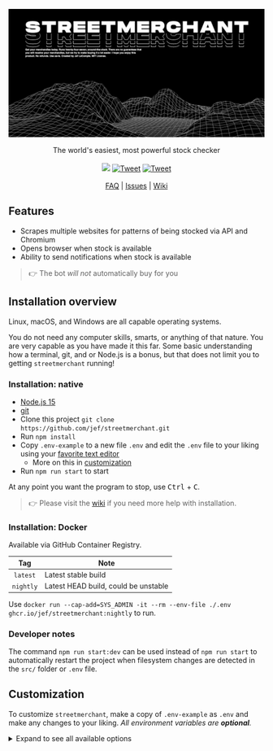 <p align="center"><a href="https://github.com/jef/streetmerchant#readme"><img src="https://raw.githubusercontent.com/jef/streetmerchant/main/media/streetmerchant.png" alt="streetmerchant" /></a></p>
<p align="center">The world's easiest, most powerful stock checker
<br/><br/>
<a href="https://github.com/jef/streetmerchant/actions?query=workflow%3Aci"><img src="https://github.com/jef/streetmerchant/workflows/ci/badge.svg" /></a>
<a href="https://discord.gg/gbVY4vB9JF"><img src="https://img.shields.io/discord/773913070665859073.svg?label=chat&logo=discord&logoColor=ffffff&color=7389D8" alt="Tweet" /></a>
<a href="https://twitter.com/intent/tweet?text=Beat%20the%20masses%20with%20streetmerchant&url=https://github.com/jef/streetmerchant&hashtags=typescript,opensource,bot,shopping"><img src="https://img.shields.io/badge/twitter-share-green?logo=twitter&style=social" alt="Tweet" /></a>
<br/><br/>
<a href="https://github.com/jef/streetmerchant#faq">FAQ</a> |
<a href="https://github.com/jef/streetmerchant/issues">Issues</a> |
<a href="https://github.com/jef/streetmerchant/wiki">Wiki</a>
</p>

## Features

- Scrapes multiple websites for patterns of being stocked via API and Chromium
- Opens browser when stock is available
- Ability to send notifications when stock is available

> :point_right: The bot _will not_ automatically buy for you

## Installation overview

Linux, macOS, and Windows are all capable operating systems.

You do not need any computer skills, smarts, or anything of that nature. You are very capable as you have made it this
far. Some basic understanding how a terminal, git, and or Node.js is a bonus, but that does not limit you to
getting `streetmerchant` running!

### Installation: native

- [Node.js 15](https://nodejs.org/en/)
- [git](https://git-scm.com/)
- Clone this project `git clone https://github.com/jef/streetmerchant.git`
- Run `npm install`
- Copy `.env-example` to a new file `.env` and edit the `.env` file to your liking using
  your [favorite text editor](https://code.visualstudio.com/)
  - More on this in [customization](#Customization)
- Run `npm run start` to start

At any point you want the program to stop, use <kbd>Ctrl</kbd> + <kbd>C</kbd>.

> :point_right: Please visit the [wiki](https://github.com/jef/streetmerchant/wiki) if you need more help with installation.

### Installation: Docker

Available via GitHub Container Registry.

| Tag | Note |
|:---:|---|
| `latest` | Latest stable build |
| `nightly` | Latest HEAD build, could be unstable |

Use `docker run --cap-add=SYS_ADMIN -it --rm --env-file ./.env ghcr.io/jef/streetmerchant:nightly` to run.

### Developer notes

The command `npm run start:dev` can be used instead of `npm run start` to automatically restart the project when
filesystem changes are detected in the `src/` folder or `.env` file.

## Customization

To customize `streetmerchant`, make a copy of `.env-example` as `.env` and make any changes to your liking. _All
environment variables are **optional**._

<details>
<summary>Expand to see all available options</summary>

### Application

| Environment variable | Description | Notes |
|:---:|---|---|
| `BROWSER_TRUSTED` | Skip Chromium Sandbox | Useful for containerized environments, default: `false` |
| `HEADLESS` | Puppeteer to run headless or not | Debugging related, default: `true` |
| `INCOGNITO` | Puppeteer to run incognito or not | Debugging related, default: `false` |
| `IN_STOCK_WAIT_TIME` | Time to wait between requests to the same link if it has that card in stock | In seconds, default: `0` |
| `LOG_LEVEL` | [Logging levels](https://github.com/winstonjs/winston#logging-levels) | Debugging related, default: `info` |
| `LOW_BANDWIDTH` | Blocks images/fonts to reduce traffic | Disables ad blocker, default: `false` |
| `OPEN_BROWSER` | Toggle for whether or not the browser should open when item is found | Default: `true` |
| `PAGE_BACKOFF_MIN` | Minimum backoff time between retrying requests for the same store when a forbidden response is received | Default: `10000` |
| `PAGE_BACKOFF_MAX` | Maximum backoff time between retrying requests for the same store when a forbidden response is received | Default: `3600000` |
| `PAGE_SLEEP_MIN` | Minimum sleep time between queries of the same product page | In milliseconds, default: `5000` |
| `PAGE_SLEEP_MAX` | Maximum sleep time between queries of the same product page | In milliseconds, default: `10000` |
| `PAGE_TIMEOUT` | Navigation Timeout in milliseconds | `0` for infinite, default: `30000` |
| `PROXY_ADDRESS` | IP Address or fqdn of proxy server |
| `PROXY_PORT` | TCP Port number on which the proxy is listening for connections | Default: `80` |
| `SCREENSHOT` | Capture screenshot of page if a card is found | Default: `true` |
| `USER_AGENT` | Custom User-Agents headers for HTTP requests | Newline separated, e.g.: `USER_AGENT_STRING1 \n USER_AGENT_STRING2` | | Default: `Mozilla/5.0 (X11; Linux x86_64) AppleWebKit/537.36 (KHTML, like Gecko) Chrome/78.0.3904.108 Safari/537.36` |
| `WEB_PORT` | Starts a webserver to be able to control the bot while it is running; optional | Default: disabled |

> :point_right: You can find your computer's user agent by [searching google for "my user agent"](http://google.com/search?q=my+user+agent)

> :point_right: Data usage is [known to be high](https://github.com/jef/streetmerchant/issues?q=is%3Aissue+sort%3Aupdated-desc+bandwidth). This is expected as the program scrapes many websites in parallel 24/7. To help reduce this, use `LOW_BANDWIDTH="true"`. We are looking into other solutions as well, but is low priority.

### Filters

| Environment variable | Description | Notes |
|:---:|---|---|
| `COUNTRY` | [Supported country](#supported-countries) you want to be scraped | Currently only used by Nvidia, default: `usa` |
| `MAX_PRICE_SERIES_3070` | Maximum price allowed for a match, applies 3070 series cards (does not apply to these sites: Nvidia, Asus, EVGA) | Default: leave empty for no limit, otherwise enter a price (enter whole dollar amounts only, avoid use of: dollar symbols, commas, and periods.) e.g.: `1234` - Cards above `1234` will be skipped. |
| `MAX_PRICE_SERIES_3080` | Maximum price allowed for a match, applies 3080 series cards (does not apply to these sites: Nvidia, Asus, EVGA) | Default: leave empty for no limit, otherwise enter a price (enter whole dollar amounts only, avoid use of: dollar symbols, commas, and periods.) e.g.: `1234` - Cards above `1234` will be skipped. |
| `MAX_PRICE_SERIES_3090` | Maximum price allowed for a match, applies 3090 series cards (does not apply to these sites: Nvidia, Asus, EVGA) | Default: leave empty for no limit, otherwise enter a price (enter whole dollar amounts only, avoid use of: dollar symbols, commas, and periods.) e.g.: `1234` - Cards above `1234` will be skipped. |
| `MICROCENTER_LOCATION` | Specific MicroCenter location(s) to search | Comma separated, e.g.: `marietta,duluth`, default: `web` |
| `NVIDIA_ADD_TO_CART_ATTEMPTS` | The maximum number of times the `nvidia-api` add to cart feature will be attempted before failing | Default: `10` |
| `NVIDIA_SESSION_TTL` | The time in milliseconds to keep the cart active while using `nvidia-api` | Default: `60000` |
| `SHOW_ONLY_BRANDS` | Filter to show specified brands | Comma separated, e.g.: `evga,zotac` |
| `SHOW_ONLY_MODELS` | Filter to show specified models | Both supported formats are comma separated <br/><br/>1. Standard  E.g.: `founders edition,rog strix` <br/><br/> 2. Advanced E.g: `MODEL:SERIES`, E.g: `founders edition:3090,rog strix` |
| `SHOW_ONLY_SERIES` | Filter to show specified series | Comma separated, e.g.: `3080` |
| `STORES` | [Supported stores](#supported-stores) you want to be scraped | Both supported formats are comma separated <br/><br/>1. Standard  E.g.: `"nvidia"` <br/><br/> 2. Advanced E.g: `STORE:PAGE_SLEEP_MIN:PAGE_SLEEP_MAX`, E.g: `nvidia:10000:30000` <br/><br/>Default: `nvidia` |

<details>
<summary>Supported stores</summary>

> :point_right: Used with the `STORES` variable.

| Stores | Environment variable |
|:---:|:---:|
| Adorama | `adorama`|
| Alternate (DE) | `alternate`|
| Alternate (NL) | `alternate-nl`|
| Amazon | `amazon`|
| Amazon (CA) | `amazon-ca`|
| Amazon (DE) | `amazon-de`|
| Amazon (ES) | `amazon-es`|
| Amazon (NL) | `amazon-nl`|
| Amazon (UK) | `amazon-uk`|
| Aria PC (UK) | `aria`|
| ASUS | `asus` |
| ASUS (DE) | `asus-de` |
| Azerty (NL) | `azerty`|
| B&H | `bandh`|
| Best Buy | `bestbuy`|
| Best Buy (CA) | `bestbuy-ca`|
| Box (UK) | `box`|
| Caseking (DE) | `caseking`|
| CCL (UK) | `ccl`|
| Computeruniverse (DE) | `computeruniverse` |
| Coolblue (NL) | `coolblue`|
| Coolmod (ES) | `coolmod`|
| Currys (UK) | `currys`|
| Cyberport (DE) | `cyberport` |
| eBuyer (UK) | `ebuyer`|
| EVGA | `evga`|
| EVGA (EU) | `evga-eu`|
| Gamestop | `gamestop`|
| Mediamarkt (DE) | `mediamarkt`|
| Micro Center | `microcenter`|
| Mindfactory (DE) | `mindfactory` |
| Newegg | `newegg`|
| Newegg (CA) | `newegg-ca`|
| Notebooksbilliger (DE) |`notebooksbilliger`|
| Novatech (UK) | `novatech`|
| Nvidia | `nvidia`|
| Nvidia (API) | `nvidia-api`|
| Office Depot | `officedepot`|
| Overclockers (UK) | `overclockers`|
| PCComponentes (ES) | `pccomponentes`|
| PNY | `pny`|
| Proshop (DE) | `proshop-de`|
| Proshop (DK) | `proshop-dk`|
| Saturn (DE) | `saturn`|
| Scan (UK) | `scan`|
| Very (UK) | `very`|
| Zotac | `zotac`|

<details>
<summary>Micro Center stores</summary>

> :point_right: Used with the `MICROCENTER_LOCATION` variable.

> :point_right: Before using `web`, please review [this issue comment](https://github.com/jef/streetmerchant/issues/442#issuecomment-703297393).

| Store name |
|:---:|
| `brooklyn` |
| `brentwood` |
| `cambridge` |
| `chicago` |
| `columbus` |
| `dallas` |
| `denver` |
| `duluth` |
| `fairfax` |
| `flushing` |
| `houston` |
| `madison-heights` |
| `marietta` |
| `mayfield-heights` |
| `north-jersey` |
| `overland-park` |
| `parkville` |
| `rockville` |
| `sharonville` |
| `st-davids` |
| `st-louis-park` |
| `tustin` |
| `westbury` |
| `westmont` |
| `yonkers` |

</details>

</details>

<details>
<summary>Supported brands and models</summary>

> :point_right: Used with the `SHOW_ONLY_BRANDS` and `SHOW_ONLY_MODELS` variables.

| Brand | Model |
|:---:|---|
| `asus` | `dual`, `dual oc`, `rog strix`, `rog strix oc`, `tuf`, `tuf oc` |
| `evga` | `ftw3`, `ftw3 ultra`, `xc3`, `xc3 black`, `xc3 ultra` |
| `gainward` | `phantom gs`, `phoenix`, `phoenix gs`, `phoenix gs oc` |
| `gigabyte` | `aorus master`, `aorus xtreme`, `eagle`, `eagle oc`, `gaming`, `gaming oc`, `turbo`, `vision`, `vision oc` |
| `inno3d` | `gaming x3`, `ichill x3`, `ichill x4`, `twin x2 oc` |
| `kfa2` | `sg oc` |
| `msi` | `gaming x trio`, `ventus 2x oc`, `ventus 3x`, `ventus 3x oc` |
| `nvidia` | `founders edition` |
| `palit` | `gamerock oc`, `gaming pro`, `gaming pro oc` |
| `pny` | `dual fan`, `xlr8`, `xlr8 rgb` |
| `zotac` | `amp holo`, `amp extreme holo`, `trinity`, `trinity oc`, `twin edge`, `twin edge oc` |

</details>

<details>
<summary>Supported countries (used with nvidia and nvidia-api)</summary>

> :point_right: Used with the `COUNTRY` variable.

| Country | 3080 FE | 3090 FE | Test Card | Notes |
|:---:|:---:|:---:|:---:|:---:|
| austria | `✔` | `✔` | `✔` | |
| belgium | `✔` | `✔` | `✔` | |
| canada | `✔` | `✔` | `✔` | |
| czechia | `✔` | `✔` | `✔` | |
| denmark | `✔` | | `✔` | Missing RTX 3090 |
| finland | `✔` | | `✔` | Missing RTX 3090 |
| france | `✔` | `✔` | `✔` | |
| germany | `✔` | `✔` | `✔` | |
| great_britain | `✔` | `✔` | `✔` | |
| ireland | `✔` | `✔` | `✔` | |
| italy | `✔` | `✔` | `✔` | |
| luxembourg | `✔` | `✔` | `✔` | |
| netherlands | `✔` | `✔` | `✔` | |
| norway | `✔` | `✔` | `✔` | |
| poland | `✔` | `✔` | `✔` | |
| portugal | `✔` | | | RTX 3080 only |
| spain | `✔` | `✔` | `✔` | |
| sweden | `✔` | `✔` | `✔` | |
| usa | `✔` | `✔` | `✔` | |

</details>

### Notifications

> :point_right: You can test your notification configuration by running `npm run test:notification`.

<details>
<summary>Desktop</summary>

| Environment variable | Description | Notes |
|:---:|---|---|
| `DESKTOP_NOTIFICATIONS` | Display desktop notifications using [node-notifier](https://www.npmjs.com/package/node-notifier) | Default: `false` |
| `PLAY_SOUND` | Play this sound notification if a card is found | Relative path accepted, valid formats: wav, mp3, flac, E.g.: `path/to/notification.wav`, [free sounds available](https://notificationsounds.com/) |

</details>

<details>
<summary>Discord</summary>

| Environment variable | Description | Notes |
|:---:|---|---|
| `DISCORD_NOTIFY_GROUP` | Discord group you would like to notify | Can be comma separated, use role ID, E.g.: `<@&2834729847239842>` |
| `DISCORD_WEB_HOOK` | Discord Web Hook URL | Can be comma separated, use whole webhook URL |

</details>

<details>
<summary>Email and SMS</summary>

| Environment variable | Description | Notes |
|:---:|---|---|
| `EMAIL_PASSWORD` | Gmail password | See below if you have MFA |
| `EMAIL_TO` | Destination Email | Defaults to username if not set. Can be comma separated |
| `EMAIL_USERNAME` | Gmail address | E.g.: `jensen.robbed.us@gmail.com` |
| `PHONE_CARRIER` | [Supported carriers](#supported-carriers) for SMS | Email configuration required |
| `PHONE_NUMBER` | 10 digit phone number | E.g.: `1234567890`, email configuration required |
| `SMTP_ADDRESS` | IP Address or fqdn of smtp server |
| `SMTP_PORT` | TCP Port number on which the smtp server is listening for connections | Default: `25` |

> :point_right: If you have multi-factor authentication (MFA), you will need to create an [app password](https://myaccount.google.com/apppasswords) and use this instead of your Gmail password.

#### Supported carriers

| Carrier | Environment variable | Notes |
|:---:|:---:|:---:|
| AT&T | `att` | |
| AT&T Prepaid | `attgo` | |
| Bell | `bell` | |
| Fido | `fido` | |
| Google | `google`| |
| Koodo | `koodo` | |
| Mint | `mint`| |
| Rogers | `rogers` | |
| Sprint | `sprint`| |
| Telus | `telus`| |
| T-Mobile | `tmobile`| |
| Verizon | `verizon`| Works with Visible |
| Virgin | `virgin`| |
| Virgin (CA) | `virgin-ca`| |

</details>

<details>
<summary>MQTT</summary>

| Environment variable | Description | Notes |
|:---:|---|---|
| `MQTT_BROKER_ADDRESS` | IP address or URL of MQTT Broker | e.g 192.168.1.xxx or broker.hivemq.com |
| `MQTT_BROKER_PORT` | Network port of MQTT Broker | Default: 1883 |
| `MQTT_CLIENT_ID` | Unique ClientID (only if required by MQTT Broker), typically not required when only publishing alerts | eg. client-123456 |
| `MQTT_PASSWORD` | MQTT password - only use with MQTT brokers on private networks, if required. Will not be sent over public networks for safety. | e.g mysecret |
| `MQTT_QOS` | QoS level for published alerts to broker (https://www.npmjs.com/package/mqtt#about-qos) | Default: 0, Can be 0, 1, or 2 |
| `MQTT_TOPIC` | Topic to publish alerts to. Can include %store%, %series%, %brand%, %model% for dynamic topics | Default: streetmerchant/alert e.g nv-alert/%store%/%series%/%brand%/%model%/alert |
| `MQTT_USERNAME` | MQTT username - (only if required by MQTT Broker) | e.g myusername |

</details>

<details>
<summary>PagerDuty</summary>

| Environment variable | Description | Notes |
|:---:|---|---|
| `PAGERDUTY_INTEGRATION_KEY` | PagerDuty Events API v2 Integration Key. Obtain one in PagerDuty - <Service you want to use> - Integrations | |
| `PAGERDUTY_SEVERITY` | Severity of PagerDuty events | Default: `info` |

</details>
<details>
<summary>Philips Hue</summary>

| Environment variable | Description | Notes |
|:---:|---|---|
| `PHILIPS_HUE_API_KEY` | Hue Bridge API Key | **Required**, generate key using instructions [here](https://developers.meethue.com/develop/get-started-2/). This will be used for both LAN and cloud access over the official Remote Hue API. |
| `PHILIPS_HUE_LAN_BRIDGE_IP` | LAN IP Address of your Hue Bridge | LAN only, e.g. `192.168.x.x`|
| `PHILIPS_HUE_LIGHT_IDS` | Light IDs | Optional (all if not supplied). Comma seperated, e.g.: `1`, `2` |See Hue App → About for IDs |
| `PHILIPS_HUE_LIGHT_COLOR` | Color in RGB Format | Optional (NVIDIA green if not supplied). Comma separated, e.g.: `255`, `255`, `255`|
| `PHILIPS_HUE_LIGHT_PATTERN` | `blink` or empty | Optional - lights will flash for 30 seconds if `blink` is supplied. |
| `PHILIPS_HUE_CLOUD_ACCESS_TOKEN` | Remote Access Token | Cloud only, the access token obtained from Philips's Remote Hue API. Instructions to generate [here](https://developers.meethue.com/develop/hue-api/remote-authentication/). |
| `PHILIPS_HUE_CLOUD_REFRESH_TOKEN` | Remote Refresh Token | Cloud only, the refresh token obtained from Philips's Remote Hue API.  |
| `PHILIPS_HUE_CLOUD_CLIENT_ID` | Remote Client ID | Cloud only, the client ID to use when accessing the Remote Hue API. |
| `PHILIPS_HUE_CLOUD_CLIENT_SECRET` | Remote Client Secret | Cloud only, the client secret to use when accessing the Remote Hue API.   |


</details>
<details>
<summary>Pushbullet</summary>

| Environment variable | Description | Notes |
|:---:|---|---|
| `PUSHBULLET` | PushBullet API key | Generate at https://www.pushbullet.com/#settings/account | |

</details>

<details>
<summary>Pushover</summary>

| Environment variable | Description | Notes |
|:---:|---|---|
| `PUSHOVER_TOKEN` | Pushover access token | Generate at https://pushover.net/apps/build | |
| `PUSHOVER_USER` | Pushover username | |
| `PUSHOVER_PRIORITY` | Pushover message priority |

</details>

<details>
<summary>Slack</summary>

| Environment variable | Description | Notes |
|:---:|---|---|
| `SLACK_CHANNEL` | Slack channel for posting | E.g.: `update`, no need for `#` |
| `SLACK_TOKEN` | Slack API token | |

</details>

<details>
<summary>Telegram</summary>

| Environment variable | Description | Notes |
|:---:|---|---|
| `TELEGRAM_ACCESS_TOKEN` | Telegram access token | |
| `TELEGRAM_CHAT_ID` | Telegram chat ID | Comma seperated, e.g.: `123456789`, `123456789,987654321` |

</details>

<details>
<summary>Twilio</summary>

| Environment variable | Description | Notes |
|:---:|---|---|
| `TWILIO_ACCOUNT_SID` | Twilio Account SID | Can be found on twilio.com/console |
| `TWILIO_AUTH_TOKEN` | Twilio Auth Token | Can be found on twilio.com/console |
| `TWILIO_FROM_NUMBER` | Twilio provided phone number to send messages from | Include country code e.g +4401234567890 |
| `TWILIO_TO_NUMBER` | Mobile number to send SMS to | Include country code e.g +4401234567890 |

</details>

<details>
<summary>Twitter</summary>

| Environment variable | Description | Notes |
|:---:|---|---|
| `TWITTER_ACCESS_TOKEN_KEY` | Twitter Token Key | |
| `TWITTER_ACCESS_TOKEN_SECRET` | Twitter Token Secret | |
| `TWITTER_CONSUMER_KEY` | Twitter Consumer Key | Generate all Twitter keys at: https://developer.twitter.com/ |
| `TWITTER_CONSUMER_SECRET` | Twitter Consumer Secret | |
| `TWITTER_TWEET_TAGS` | Optional list of hashtags to append to the tweet message | E.g.: `#nvidia #nvidiastock` |

</details>

<details>
<summary>Twitch</summary>

| Environment variable | Description | Notes |
|:---:|---|---|
| `TWITCH_CLIENT_ID` | Twitch client ID | |
| `TWITCH_CLIENT_SECRET`| Twitch client secret | |
| `TWITCH_ACCESS_TOKEN` | Twitch access token | |
| `TWITCH_REFRESH_TOKEN` | Twitch refresh token | |
| `TWITCH_CHANNEL` | Twitch channel | |

</details>


<details>


</details>





## FAQ

**Q: What's Node.js and how do I install it?** Visit [their website](https://nodejs.org/en/) and download and install
it. Very straight forward. Otherwise, Google more information related to your system needs.

**Q: Will this harm my computer?** No.

**Q: Have you gotten a card yet?** YES! :tada: :rocket:

<details>
<summary>Screenshot</summary>

![screenshot](https://i.imgur.com/59CRzGq.png)

</details>

**Q: Will I get banned from of the stores?** Perhaps, but getting a card is a nice outcome.

**Q: I got a problem and need help!** File an [issue](https://github.com/jef/streetmerchant/issues/new/choose). I'll do
my best to get to you. I work a full time job and this is only a hobby of mine.

**Q: How do I get the latest code?** Take look at
this [wiki page](https://github.com/jef/streetmerchant/wiki/Troubleshoot:-General:-Getting-the-latest-code).

**Q: Why don't my notifications work?** There is probably
an [issue](https://github.com/jef/streetmerchant/issues?q=is%3Aissue+sort%3Aupdated-desc+sound+is%3Aclosed) that
has [already](https://github.com/jef/streetmerchant/issues/182) [been](https://github.com/jef/streetmerchant/issues/116) [resolved](https://github.com/jef/streetmerchant/issues/155)
.

**Q: I'd love to contribute, how do I do that?** Make
a [pull request](https://github.com/jef/streetmerchant/pulls?q=is%3Apr+is%3Aopen+sort%3Aupdated-desc)! All
contributions are welcome.

**Q: Why do I have to download all this stuff just to get this bot working?** Well, I would rather you didn't either.
See [#11](https://github.com/jef/streetmerchant/issues/11).

<p align="center"><a href="https://github.com/jef/streetmerchant#readme"><img src="https://raw.githubusercontent.com/jef/streetmerchant/main/media/terminal.gif" /></a></p>
